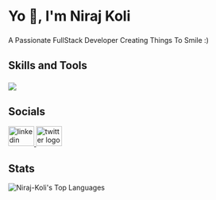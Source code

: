 <h1 align="left">Yo 👋, I'm Niraj Koli</h1>

###

<p align="left">A Passionate FullStack Developer Creating Things To Smile :)</p>

###

<h2 align="left">Skills and Tools</h2>

###

<p align="left">
  <a href="https://skillicons.dev">
    <img src="https://skillicons.dev/icons?i=bootstrap,css,discord,django,docker,express,figma,firebase,git,github,java,js,jquery,kubernetes,materialui,mongodb,mysql,nextjs,nodejs,postgres,postman,py,react,redux,regex,tailwind,ts,vite,vscode" />
  </a>
</p>

###

<h2 align="left">Socials</h2>

<div align="left">
  <a href="https://www.linkedin.com/in/niraj-koli/" target="_blank">
    <img src="https://raw.githubusercontent.com/maurodesouza/profile-readme-generator/master/src/assets/icons/social/linkedin/default.svg" width="52" height="40" alt="linkedin logo"  />
  </a>
  <a href="https://twitter.com/Niraj_Koli_10" target="_blank">
    <img src="https://raw.githubusercontent.com/maurodesouza/profile-readme-generator/master/src/assets/icons/social/twitter/default.svg" width="52" height="40" alt="twitter logo"  />
  </a>
</div>

<h2 align="left">Stats</h2>

![Niraj-Koli's Top Languages](https://github-readme-stats.vercel.app/api/top-langs/?username=Niraj-Koli&theme=tokyonight&show_icons=true&hide_border=true&layout=compact)
<br />

